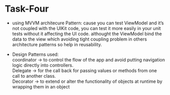 # Task-Four
- using MVVM architecure Pattern: 
cause you can test ViewModel and it’s not coupled with the UIKit code, you can test it more easily in your unit tests without it affecting the UI code.
althought the ViewModel bind the data to the view which avoiding tight coupling problem in others architecture patterns so help in reusability.


- Design Patterns used: <br />
   coordinator -> to control the flow of the app and avoid putting navigation logic directly into controllers. <br />
   Delegate ->  for the call back for passing values or methods from one call to another class. <br />
   Decorator -> to extend or alter the functionality of objects at runtime by wrapping them in an object 

 

